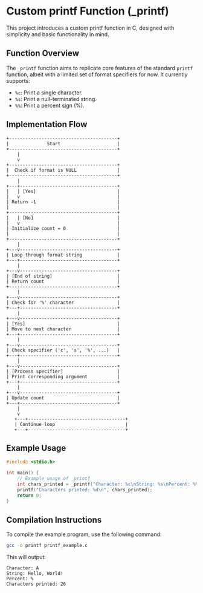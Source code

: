 # Custom printf Function (_printf)

This project introduces a custom printf function in C, designed with simplicity and basic functionality in mind.

## Function Overview

The `_printf` function aims to replicate core features of the standard `printf` function, albeit with a limited set of format specifiers for now. It currently supports:

- `%c`: Print a single character.
- `%s`: Print a null-terminated string.
- `%%`: Print a percent sign (%).

## Implementation Flow

```plaintext
+----------------------------------------+
|              Start                     |
+----------------------------------------+
    |
    v
+----------------------------------------+
|  Check if format is NULL               |
+----------------------------------------+
    |
+---+------------------------------------+
|   | [Yes]                              |
|   v                                    |
| Return -1                              |
|                                        |
+----------------------------------------+
|   | [No]                               |
|   v                                    |
| Initialize count = 0                   |
|                                        |
+----------------------------------------+
    |
+---v------------------------------------+
| Loop through format string             |
+---+------------------------------------+
    |
+---v------------------------------------+
| [End of string]                        |
| Return count                           |
+----------------------------------------+
    |
+---v------------------------------------+
| Check for '%' character                |
+---+------------------------------------+
    |
+---v------------------------------------+
| [Yes]                                  |
| Move to next character                 |
+---+------------------------------------+
    |
+---v------------------------------------+
| Check specifier ('c', 's', '%', ...)   |
+---+------------------------------------+
    |
+---v------------------------------------+
| [Process specifier]                    |
| Print corresponding argument           |
+---+------------------------------------+
    |
+---v------------------------------------+
| Update count                           |
+---+------------------------------------+
    |
    v
   +---+------------------------------------+
   | Continue loop                          |
   +---+------------------------------------+    
```

## Example Usage

```c
#include <stdio.h>

int main() {
    // Example usage of _printf
    int chars_printed = _printf("Character: %c\nString: %s\nPercent: %%\n", 'A', "Hello, World!");
    printf("Characters printed: %d\n", chars_printed);
    return 0;
}
```

## Compilation Instructions

To compile the example program, use the following command:

```bash
gcc -o printf printf_example.c
```

This will output:

```
Character: A
String: Hello, World!
Percent: %
Characters printed: 26
```
